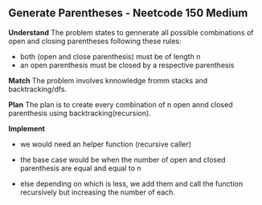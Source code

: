 ## Generate Parentheses - Neetcode 150 Medium
**Understand**
The problem states to gennerate all possible combinations of open and closing parentheses following these rules:
- both (open and close parenthesis) must be of length n
- an open parenthesis must be closed by a respective parenthesis 

**Match**
The problem involves knnowledge fromm stacks and backtracking/dfs.

**Plan**
The plan is to create every combination of n open annd closed parenthesis using backtracking(recursion).

**Implement**
- we would need an helper function (recursive caller)

- the base case would be when the number of open and closed parenthesis are equal and equal to n
- else depending on which is less, we add them and call the function recursively but increasing the number of each.